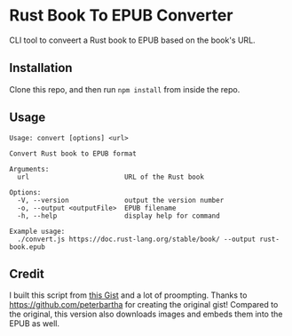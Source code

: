 # Rust Book To EPUB Converter

CLI tool to conveert a Rust book to EPUB based on the book's URL.

## Installation

Clone this repo, and then run `npm install` from inside the repo.

## Usage

```
Usage: convert [options] <url>

Convert Rust book to EPUB format

Arguments:
  url                        URL of the Rust book

Options:
  -V, --version              output the version number
  -o, --output <outputFile>  EPUB filename
  -h, --help                 display help for command

Example usage:
  ./convert.js https://doc.rust-lang.org/stable/book/ --output rust-book.epub
```

## Credit

I built this script from [this Gist](https://gist.github.com/peterbartha/54708ae739478a45b52612311d49717c) and a lot of proompting. Thanks to https://github.com/peterbartha for creating the original gist! Compared to the original, this version also downloads images and embeds them into the EPUB as well.
